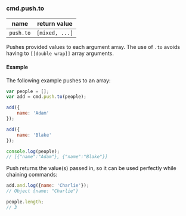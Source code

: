 ### cmd.push.to

| name       | return value    |
|------------|---------------- |
| `push.to`  | `[mixed, ...]`  |

Pushes provided values to each argument array. The use of `.to` avoids having to `[[double wrap]]` array arguments.

#### Example

The following example pushes to an array:

```js
var people = [];
var add = cmd.push.to(people);

add({
    name: 'Adam'
});

add({
    name: 'Blake'
});

console.log(people);
// [{"name":"Adam"}, {"name":"Blake"}]
```

Push returns the value(s) passed in, so it can be used perfectly while chaining commands:

```js
add.and.log({name: 'Charlie'});
// Object {name: "Charlie"}

people.length;
// 3
```
